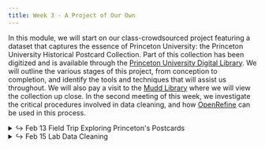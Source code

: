```yaml
---
title: Week 3 - A Project of Our Own
---
```


In this module, we will start on our class-crowdsourced project featuring a dataset that captures the essence of Princeton University: the Princeton University Historical Postcard Collection. Part of this collection has been digitized and is available through the [Princeton University Digital Library](https://dpul.princeton.edu/collections/7d278t50j). We will outline the various stages of this project, from conception to completion, and identify the tools and techniques that will assist us throughout. We will also pay a visit to the [Mudd Library](https://library.princeton.edu/special-collections) where we will view the collection up close. In the second meeting of this week, we investigate the critical procedures involved in data cleaning, and how [OpenRefine](https://openrefine.org/) can be used in this process.

<details>
  <summary class="session-summary">
    <span class="arrow">↪</span>
    <span class="date-label">Feb 13</span>
    <span class="label label-yellow">Field Trip</span>
    <span class="session-title">Exploring Princeton's Postcards</span>
  </summary>
  <div markdown="1">
- Slides (_coming soon_)
- Pre-Class Exercise:
  - [Explore the Princeton University Historical Postcard Collection](https://dpul.princeton.edu/historical-postcards) and select a postcard that you find interesting. Critically analyze it using **one** of the following guiding questions:

    1. If available, find the same postcard on a different online platform. Note differences in color, detail, or cropping. What do these variations suggest about digitizing analog materials?
    2. Assess the quality of the digital images. Are there details potentially lost or misrepresented in the digital version?
    3. Look at the metadata provided alongside the digital surrogate. How does this information affect your understanding of the postcard?
    4. Reflect on your experience navigating the digital collection. How does the digital interface impact your exploration and understanding?
    5. Hypothesize about how viewing the postcards digitally might differ from viewing them in person.
    6. What do you think the digitization process for this collection was like? What challenges might have been encountered? What choices were made?
  - **Post your reflection in the** <a href="https://introtodh--spring2024.slack.com/archives/C06FHFQKPKR" style="color: #ee6374;">**#postcards** </a>**channel on Slack** <a style="color: #ee6374;">**before 9:00AM on the day of our class.**</a>
- Pre-Class Reflection:
  - [Listen to this podcast episode](https://pricelab.sas.upenn.edu/podcast/1/dream-lab-podcast-digital-surrogates), in which Dot Porter (Curator of Digital Research Services at UPenn's Schoenberg Institute for Manuscript Studies) is being interviewed by Stewart Varner (Managing Director of the Price Lab at UPenn).
    <iframe style="border-radius:12px" src="https://open.spotify.com/embed/episode/6CJZhZd57IxN0Y4geIBYeQ?utm_source=generator" width="100%" height="152" frameBorder="0" allowfullscreen="" allow="autoplay; clipboard-write; encrypted-media; fullscreen; picture-in-picture" loading="lazy"></iframe>
  - [Manžuch, Zinaida. “Ethical Issues in Digitization of Cultural Heritage.”](https://app.perusall.com/courses/introdh24/manz-uch_2017_ethical-issues-in-digitization-of-cultural-heritage) _Journal of Contemporary Archival Studies_, vol. 4, no. 2, 2017, pp. 1–17.
  - [Kropf, Evyn. “Will That Surrogate Do? Reflections on Material Manuscript Literacy in the Digital Environment from Islamic Manuscripts at the University of Michigan Library.”](https://app.perusall.com/courses/introdh24/kropf_2016_will-that-surrogate-do) _Manuscript Studies: A Journal of the Schoenberg Institute for Manuscript Studies_, 2016, pp. 52–70.
  - **Post your reflection in the** <a href="https://introtodh--spring2024.slack.com/archives/C06F1KS1ULT" style="color: #ee6374;">**#reflections** </a>**channel on Slack** <a style="color: #ee6374;">**before 9:00AM on the day of our class.**</a>
</div>
</details>

<details>
  <summary class="session-summary">
    <span class="arrow">↪</span>
    <span class="date-label">Feb 15</span>
    <span class="label label-red">Lab</span>
    <span class="session-title">Data Cleaning</span>
  </summary>
  <div markdown="1">
- Slides (_coming soon_)
- Reflection:
  - [Schöch, Christof. “Big? Smart? Clean? Messy? Data in the Humanities.”](https://app.perusall.com/courses/introdh24/scho-ch_big) _Journal of Digital Humanities_, vol. 2, no. 3, 2013.
  - [Rawson, Katie, and Muñoz Trevor. “Against Cleaning.”](https://app.perusall.com/courses/introdh24/rawson_trevor_2019_against-cleaning) _Debates in the Digital Humanities_, University of Minnesota Press, 2019, pp. 279–92.
  - [Broman, Karl W., and Kara H. Woo. “Data Organization in Spreadsheets.”](https://app.perusall.com/courses/introdh24/data-organization-in-spreadsheets-23277228) _The American Statistician_, vol. 72, no. 1, 2018, pp. 2–10. <a style="color: #ee6374;"> **Perusall annotations are optional for this article.**</a>
  - **Post your reflection in the** <a href="https://introtodh--spring2024.slack.com/archives/C06F1KS1ULT" style="color: #ee6374;">**#reflections** </a>**channel on Slack** <a style="color: #ee6374;">**before 9:00AM on the day of our class.**</a>
</div>
</details>
